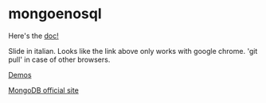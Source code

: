 mongoenosql
===========

Here's the [doc!](http://htmlpreview.github.com/?https://github.com/gitfer/mongoenosql/blob/master/index.html)

Slide in italian. Looks like the link above only works with google chrome. 'git pull' in case of other browsers.
			
[Demos](https://github.com/gitfer/mongoenosql/tree/master/demos)

[MongoDB official site](http://www.mongodb.org/ "Title")
